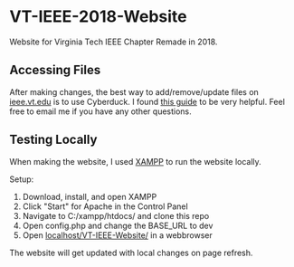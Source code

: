# VT-IEEE-2018-Website
Website for Virginia Tech IEEE Chapter
Remade in 2018.

## Accessing Files
After making changes, the best way to add/remove/update files on [ieee.vt.edu](https://www.ieee.vt.edu/ "IEEE at VT Home") is to use Cyberduck.
I found [this guide](https://vt4help.service-now.com/sp?id=kb_article&sys_id=bff451880fdfa900d3254b9ce1050e6f) to be very helpful. Feel free to email me if you have any other questions.

## Testing Locally
When making the website, I used [XAMPP](https://www.apachefriends.org/download.html "XAMPP Download") to run the website locally.

Setup:
1. Download, install, and open XAMPP
2. Click "Start" for Apache in the Control Panel
3. Navigate to C:/xampp/htdocs/ and clone this repo
4. Open config.php and change the BASE_URL to dev
5. Open [localhost/VT-IEEE-Website/](http://localhost/VT-IEEE-Website/) in a webbrowser

The website will get updated with local changes on page refresh.

